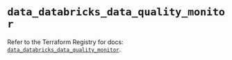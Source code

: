 # `data_databricks_data_quality_monitor`

Refer to the Terraform Registry for docs: [`data_databricks_data_quality_monitor`](https://registry.terraform.io/providers/databricks/databricks/1.93.0/docs/data-sources/data_quality_monitor).
